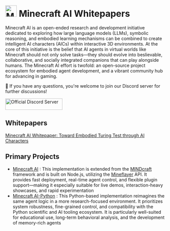 # <img src="https://s2.loli.net/2025/04/18/RWaFJkY4gSDLViy.png" alt="Minecraft AI" width="36" height="36">  Minecraft AI Whitepapers

Minecraft AI is an open-ended research and development initiative dedicated to exploring how large language models (LLMs), symbolic reasoning, and embodied learning mechanisms can be combined to create
intelligent AI characters (AICs) within interactive 3D environments. At the core of this initiative is the
belief that AI agents in virtual worlds like Minecraft should not only solve tasks—they should evolve into beslievable, collaborative, and socially integrated companions that can play alongside humans. The Minecraft
AI effort is twofold: an open-source project ecosystem for embodied agent development, and a vibrant
community hub for advancing in gaming.

🦾 If you have any questions, you're welcome to join our Discord server for further discussions!

<a href="https://discord.gg/RKjspnTBmb" target="_blank"><img src="https://s2.loli.net/2025/04/18/CEjdFuZYA4pKsQD.png" alt="Official Discord Server" width="180" height="36"></a>

## Whitepapers

[Minecraft AI Whitepaper: Toward Embodied Turing Test through AI Characters](https://github.com/aeromechanic000/minecraft-ai-whitepapers/)

## Primary Projects
- [Minecraft AI](https://github.com/aeromechanic000/minecraft-ai) : This implementation is extended from the [MINDcraft](https://github.com/kolbytn/mindcraft) framework and is built on Node.js, utilizing the [Mineflayer](https://github.com/PrismarineJS/mineflayer) API. It provides fast deployment, real-time agent control, and flexible plugin support—making it especially suitable for live demos, interaction-heavy showcases, and rapid experimentation
- [Minecraft AI-Python](https://github.com/aeromechanic000/minecraft-ai-python) : This Python-based implementation reimagines the same agent logic in a more research-focused environment. It prioritizes system robustness, fine-grained control, and compatibility with
the Python scientific and AI tooling ecosystem. It is particularly well-suited for educational use, long-term
behavioral analysis, and the development of memory-rich agents